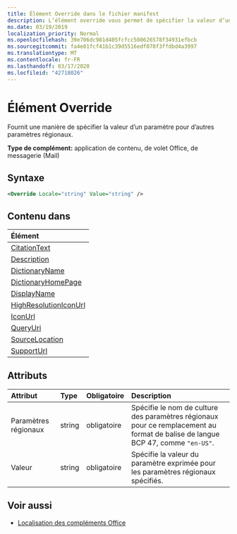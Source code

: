```yaml
---
title: Élément Override dans le fichier manifest
description: L’élément override vous permet de spécifier la valeur d’un paramètre pour des paramètres régionaux supplémentaires.
ms.date: 03/19/2019
localization_priority: Normal
ms.openlocfilehash: 39e706dc981d405fcfcc508626578f34931efbcb
ms.sourcegitcommit: fa4e81fcf41b1c39d5516edf078f3ffdbd4a3997
ms.translationtype: MT
ms.contentlocale: fr-FR
ms.lasthandoff: 03/17/2020
ms.locfileid: "42718026"
---
```

# <a name="override-element"></a>Élément Override

Fournit une manière de spécifier la valeur d’un paramètre pour d’autres paramètres régionaux.

**Type de complément:** application de contenu, de volet Office, de messagerie (Mail)

## <a name="syntax"></a>Syntaxe

```XML
<Override Locale="string" Value="string" />
```

## <a name="contained-in"></a>Contenu dans

|**Élément**|
|:-----|
|[CitationText](citationtext.md)|
|[Description](description.md)|
|[DictionaryName](dictionaryname.md)|
|[DictionaryHomePage](dictionaryhomepage.md)|
|[DisplayName](displayname.md)|
|[HighResolutionIconUrl](highresolutioniconurl.md)|
|[IconUrl](iconurl.md)|
|[QueryUri](queryuri.md)|
|[SourceLocation](sourcelocation.md)|
|[SupportUrl](supporturl.md)|

## <a name="attributes"></a>Attributs

|**Attribut**|**Type**|**Obligatoire**|**Description**|
|:-----|:-----|:-----|:-----|
|Paramètres régionaux|string|obligatoire|Spécifie le nom de culture des paramètres régionaux pour ce remplacement au format de balise de langue BCP 47, comme `"en-US"`.|
|Valeur|string|obligatoire|Spécifie la valeur du paramètre exprimée pour les paramètres régionaux spécifiés.|

## <a name="see-also"></a>Voir aussi

- [Localisation des compléments Office](../../develop/localization.md)
